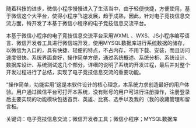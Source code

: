 随着科技的进步，微信小程序慢慢进入了生活当中，由于轻便快捷，方便使用，基于微信这个大平台，使得小程序飞速发展，趋于成熟，因此，针对电子竞技信息交流方面，特开发了本基于微信小程序的电子竞技信息交流平台。

本基于微信小程序的电子竞技信息交流平台采用WXML 、WXS、JS小程序编写语言、微信开发者工具进行微信端开发，使用MYSQL数据库进行系统数据的储存，以微信为入口的，具有快捷、轻便的特点，不占内存，不用下载、安装，而且访问速度很快。系统界面良好，操作简单方便，通过系统概述、系统分析、系统设计、数据库设计、系统测试这几个部分，详细的说明了系统的开发过程，最后并对整个开发过程进行了总结，实现了电子竞技信息交流的重要功能。

“操作简单，功能实用”这是本软件设计的核心理念，本系统力求创造最好的用户体验。用户通过微信平台可打开本系统，没有账号的用户可进行注册操作，注册登录后主要实现的功能模块包括首页、英雄、比赛、选手以及我的（我的收藏管理和留言板。

关键词：电子竞技信息交流；微信开发者工具；微信小程序；MYSQL数据库
